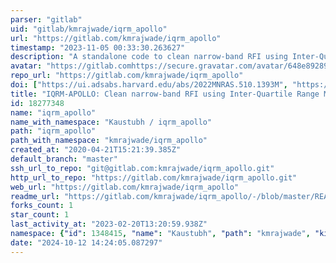 ```yaml
---
parser: "gitlab"
uid: "gitlab/kmrajwade/iqrm_apollo"
url: "https://gitlab.com/kmrajwade/iqrm_apollo"
timestamp: "2023-11-05 00:33:30.263627"
description: "A standalone code to clean narrow-band RFI using Inter-Quartile Range Mitigation (IQRM) algorithm. The code works on SIGPROC format data and outputs a cleaned SIGRPOC format file. The output file is compatible with other standard pulsar software."
avatar: "https://gitlab.comhttps://secure.gravatar.com/avatar/648e89289ab11ca5c277fe72c1751910?s=80&d=identicon"
repo_url: "https://gitlab.com/kmrajwade/iqrm_apollo"
doi: ["https://ui.adsabs.harvard.edu/abs/2022MNRAS.510.1393M", "https://ui.adsabs.harvard.edu/abs/2023ascl.soft10009R/abstract"]
title: "IQRM-APOLLO: Clean narrow-band RFI using Inter-Quartile Range Mitigation (IQRM) algorithm"
id: 18277348
name: "iqrm_apollo"
name_with_namespace: "Kaustubh / iqrm_apollo"
path: "iqrm_apollo"
path_with_namespace: "kmrajwade/iqrm_apollo"
created_at: "2020-04-21T15:21:39.385Z"
default_branch: "master"
ssh_url_to_repo: "git@gitlab.com:kmrajwade/iqrm_apollo.git"
http_url_to_repo: "https://gitlab.com/kmrajwade/iqrm_apollo.git"
web_url: "https://gitlab.com/kmrajwade/iqrm_apollo"
readme_url: "https://gitlab.com/kmrajwade/iqrm_apollo/-/blob/master/README.md"
forks_count: 1
star_count: 1
last_activity_at: "2023-02-20T13:20:59.938Z"
namespace: {"id": 1348415, "name": "Kaustubh", "path": "kmrajwade", "kind": "user", "full_path": "kmrajwade", "parent_id": null, "avatar_url": "https://secure.gravatar.com/avatar/648e89289ab11ca5c277fe72c1751910?s=80&d=identicon", "web_url": "https://gitlab.com/kmrajwade"}
date: "2024-10-12 14:24:05.087297"
---
```

